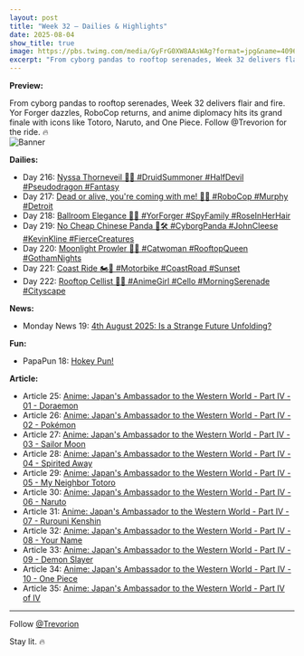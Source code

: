 ```yaml
---
layout: post
title: "Week 32 – Dailies & Highlights"
date: 2025-08-04
show_title: true
image: https://pbs.twimg.com/media/GyFrG0XW8AAsWAg?format=jpg&name=4096x4096
excerpt: "From cyborg pandas to rooftop serenades, Week 32 delivers flair and fire. Yor Forger dazzles, RoboCop returns, and anime diplomacy hits its grand finale with icons like Totoro, Naruto, and One Piece. Follow @Trevorion for the ride. 🔥"
---
```


**Preview:**
<div style="max-width: 640px; height: auto;">
From cyborg pandas to rooftop serenades, Week 32 delivers flair and fire. Yor Forger dazzles, RoboCop returns, and anime diplomacy hits its grand finale with icons like Totoro, Naruto, and One Piece. Follow @Trevorion for the ride. 🔥
</div>

<img src="https://pbs.twimg.com/media/GyFrG0XW8AAsWAg?format=jpg&name=4096x4096" alt="Banner"  style="max-width: 640px; height: auto;" />

**Dailies:**  
- Day 216: [Nyssa Thorneveil 🌿🔥 #DruidSummoner #HalfDevil #Pseudodragon #Fantasy](https://x.com/Trevorion/status/1952451364778610864)
- Day 217: [Dead or alive, you're coming with me! 🤖🔫 #RoboCop #Murphy #Detroit](https://x.com/Trevorion/status/1952795270791508298)
- Day 218: [Ballroom Elegance 🌹✨ #YorForger #SpyFamily #RoseInHerHair](https://x.com/Trevorion/status/1953157219379466670)
- Day 219: [No Cheap Chinese Panda 🐼🛠️ #CyborgPanda #JohnCleese #KevinKline #FierceCreatures](https://x.com/Trevorion/status/1953542308839715168)
- Day 220: [Moonlight Prowler 🐾🌙 #Catwoman #RooftopQueen #GothamNights](https://x.com/Trevorion/status/1953934018757447814)
- Day 221: [Coast Ride 🏍️🌅 #Motorbike #CoastRoad #Sunset](https://x.com/Trevorion/status/1954300962279158184)
- Day 222: [Rooftop Cellist 🎻🌅 #AnimeGirl #Cello #MorningSerenade #Cityscape](https://x.com/Trevorion/status/1954648305792626699)
  
**News:**  
- Monday News 19: [4th August 2025:  Is a Strange Future Unfolding?](https://x.com/Trevorion/status/1952416244713279978)

**Fun:**  
- PapaPun 18: [Hokey Pun!](https://x.com/Trevorion/status/1954660320745488739)

**Article:**  
- Article 25: [Anime: Japan's Ambassador to the Western World - Part IV - 01 - Doraemon](https://x.com/Trevorion/status/1954591506972443095)
- Article 26: [Anime: Japan's Ambassador to the Western World - Part IV - 02 - Pokémon](https://x.com/Trevorion/status/1954591706055323729)
- Article 27: [Anime: Japan's Ambassador to the Western World - Part IV - 03 - Sailor Moon](https://x.com/Trevorion/status/1954591925484278084)
- Article 28: [Anime: Japan's Ambassador to the Western World - Part IV - 04 - Spirited Away](https://x.com/Trevorion/status/1954592037052764560)
- Article 29: [Anime: Japan's Ambassador to the Western World - Part IV - 05 - My Neighbor Totoro](https://x.com/Trevorion/status/1954592215369441718)
- Article 30: [Anime: Japan's Ambassador to the Western World - Part IV - 06 - Naruto](https://x.com/Trevorion/status/1954592326732415040)
- Article 31: [Anime: Japan's Ambassador to the Western World - Part IV - 07 - Rurouni Kenshin](https://x.com/Trevorion/status/1954592434853396746)
- Article 32: [Anime: Japan's Ambassador to the Western World - Part IV - 08 - Your Name](https://x.com/Trevorion/status/1954592591820869887)
- Article 33: [Anime: Japan's Ambassador to the Western World - Part IV - 09 - Demon Slayer](https://x.com/Trevorion/status/1954592726105591857)
- Article 34: [Anime: Japan's Ambassador to the Western World - Part IV - 10 - One Piece](https://x.com/Trevorion/status/1954592834465710084)
- Article 35: [Anime: Japan's Ambassador to the Western World - Part IV of IV](https://x.com/Trevorion/status/1954592978850255130)

---
Follow [@Trevorion](https://x.com/Trevorion)

Stay lit. 🔥
